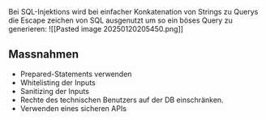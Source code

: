 Bei SQL-Injektions wird bei einfacher Konkatenation von Strings zu Querys die Escape zeichen von SQL ausgenutzt um so ein böses Query zu generieren:
![[Pasted image 20250120205450.png]]
## Massnahmen
- Prepared-Statements verwenden
- Whitelisting der Inputs
- Sanitizing der Inputs
- Rechte des technischen Benutzers auf der DB einschränken.
- Verwenden eines sicheren APIs
